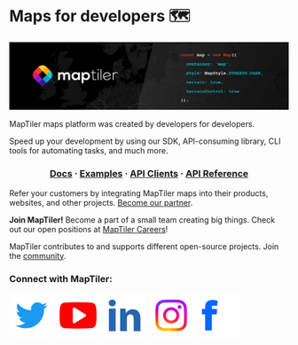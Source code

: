 # Maps for developers 🗺️

![MapTiler - Maps for developers](/profile/assets/maptiler.jpg)

MapTiler maps platform was created by developers for developers. 

Speed up your development by using our SDK, API-consuming library, CLI tools for automating tasks, and much more.

<div align="center">
  <h3>
  <a href="https://docs.maptiler.com/sdk-js/">Docs</a> ·
  <a href="https://docs.maptiler.com/sdk-js/examples/">Examples</a> ·
  <a href="https://docs.maptiler.com/api-clients/">API Clients</a> ·
  <a href="https://docs.maptiler.com/cloud/api/">API Reference</a>
  </h3>
</div>

Refer your customers by integrating MapTiler maps into their products, websites, and other projects. [Become our partner](https://www.maptiler.com/).

**Join MapTiler!** Become a part of a small team creating big things. Check out our open positions at [MapTiler Careers](https://www.maptiler.com/jobs/)!

MapTiler contributes to and supports different open-source projects. Join the [community](https://www.maptiler.com/open-source/).

### Connect with MapTiler:

[![MapTiler - Twitter](/profile/assets/twitter_color.svg)](https://twitter.com/MapTiler)
[![MapTiler - Youtube](/profile/assets/youtube_color.svg)](https://www.youtube.com/channel/UCubcQeWuBKvqpMu172CLEXw)
[![MapTiler - Linkedin](/profile/assets/linkedin_color.svg)](https://www.linkedin.com/company/maptiler)
[![MapTiler - Instagram](/profile/assets/instagram_color.svg)](https://www.instagram.com/maptiler/)
[![MapTiler - Facebook](/profile/assets/facebook_color.svg)](https://www.facebook.com/maptiler/)
